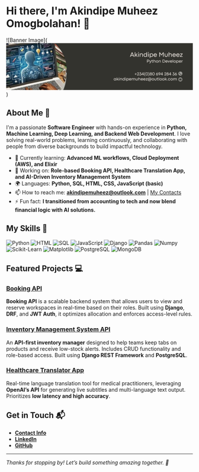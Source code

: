 
# Hi there, I'm Akindipe Muheez Omogbolahan! 👋

![Banner Image](![Banner Image](https://raw.githubusercontent.com/Akins-Coded/Akins-Coded/main/assets/akindipe-muheez-banner.png)
)


## About Me 🚀

I'm a passionate **Software Engineer** with hands-on experience in **Python, Machine Learning, Deep Learning, and Backend Web Development**. I love solving real-world problems, learning continuously, and collaborating with people from diverse backgrounds to build impactful technology.

- 🌱 Currently learning: **Advanced ML workflows, Cloud Deployment (AWS), and Elixir**
- 🔭 Working on: **Role-based Booking API, Healthcare Translation App, and AI-Driven Inventory Management System**
- 🌍 Languages: **Python, SQL, HTML, CSS, JavaScript (basic)**
- 📫 How to reach me: **[akindipemuheez@outlook.com](mailto:akindipemuheez@outlook.com)** | [My Contacts](https://linktr.ee/akinscoded)
- ⚡ Fun fact: **I transitioned from accounting to tech and now blend financial logic with AI solutions.**

## My Skills 🧠

![Python](https://img.shields.io/badge/-Python-3776AB?style=flat-square&logo=python&logoColor=white)
![HTML](https://img.shields.io/badge/-HTML-E34F26?style=flat-square&logo=html5&logoColor=white)
![SQL](https://img.shields.io/badge/-SQL-4479A1?style=flat-square&logo=mysql&logoColor=white)
![JavaScript](https://img.shields.io/badge/-JavaScript-F7DF1E?style=flat-square&logo=javascript&logoColor=black)
![Django](https://img.shields.io/badge/-Django-092E20?style=flat-square&logo=django&logoColor=white)
![Pandas](https://img.shields.io/badge/-Pandas-150458?style=flat-square&logo=pandas&logoColor=white)
![Numpy](https://img.shields.io/badge/-NumPy-013243?style=flat-square&logo=numpy&logoColor=white)
![Scikit-Learn](https://img.shields.io/badge/-Scikit--Learn-F7931E?style=flat-square&logo=scikit-learn&logoColor=white)
![Matplotlib](https://img.shields.io/badge/-Matplotlib-11557C?style=flat-square&logo=matplotlib&logoColor=white)
![PostgreSQL](https://img.shields.io/badge/-PostgreSQL-336791?style=flat-square&logo=postgresql&logoColor=white)
![MongoDB](https://img.shields.io/badge/-MongoDB-47A248?style=flat-square&logo=mongodb&logoColor=white)

## Featured Projects 💻

### [Booking API](https://github.com/Akins-Coded/Booking_App_Api.git)

**Booking API** is a scalable backend system that allows users to view and reserve workspaces in real-time based on their roles. Built using **Django**, **DRF**, and **JWT Auth**, it optimizes allocation and enforces access-level rules.

### [Inventory Management System API](https://github.com/Akins-Coded/Inventory-Management-Api.git)

An **API-first inventory manager** designed to help teams keep tabs on products and receive low-stock alerts. Includes CRUD functionality and role-based access. Built using **Django REST Framework** and **PostgreSQL**.

### [Healthcare Translator App](https://healthcare-translator-app.vercel.app/)

Real-time language translation tool for medical practitioners, leveraging **OpenAI’s API** for generating live subtitles and multi-language text output. Prioritizes **low latency and high accuracy**.

## Get in Touch 📬

- **[Contact Info](https://linktr.ee/akinscoded)**
- **[LinkedIn](https://www.linkedin.com/in/akinscoded)**
- **[GitHub](https://github.com/Akins-Coded)**

---

_Thanks for stopping by! Let’s build something amazing together. 🚀_
